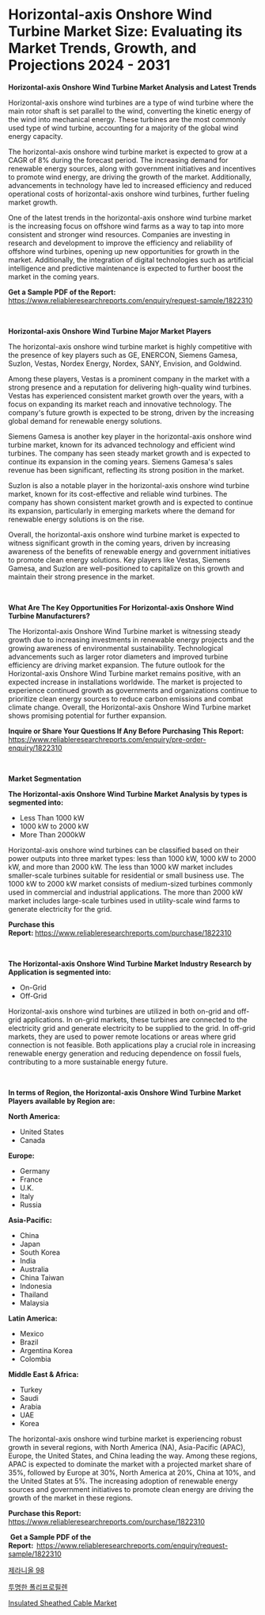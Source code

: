 <p><h1>Horizontal-axis Onshore Wind Turbine Market Size: Evaluating its Market Trends, Growth, and Projections 2024 - 2031</h1></p><p><strong>Horizontal-axis Onshore Wind Turbine Market Analysis and Latest Trends</strong></p>
<p><p>Horizontal-axis onshore wind turbines are a type of wind turbine where the main rotor shaft is set parallel to the wind, converting the kinetic energy of the wind into mechanical energy. These turbines are the most commonly used type of wind turbine, accounting for a majority of the global wind energy capacity. </p><p>The horizontal-axis onshore wind turbine market is expected to grow at a CAGR of 8% during the forecast period. The increasing demand for renewable energy sources, along with government initiatives and incentives to promote wind energy, are driving the growth of the market. Additionally, advancements in technology have led to increased efficiency and reduced operational costs of horizontal-axis onshore wind turbines, further fueling market growth.</p><p>One of the latest trends in the horizontal-axis onshore wind turbine market is the increasing focus on offshore wind farms as a way to tap into more consistent and stronger wind resources. Companies are investing in research and development to improve the efficiency and reliability of offshore wind turbines, opening up new opportunities for growth in the market. Additionally, the integration of digital technologies such as artificial intelligence and predictive maintenance is expected to further boost the market in the coming years.</p></p>
<p><strong>Get a Sample PDF of the Report:&nbsp;</strong> <a href="https://www.reliableresearchreports.com/enquiry/request-sample/1822310">https://www.reliableresearchreports.com/enquiry/request-sample/1822310</a></p>
<p>&nbsp;</p>
<p><strong>Horizontal-axis Onshore Wind Turbine Major Market Players</strong></p>
<p><p>The horizontal-axis onshore wind turbine market is highly competitive with the presence of key players such as GE, ENERCON, Siemens Gamesa, Suzlon, Vestas, Nordex Energy, Nordex, SANY, Envision, and Goldwind.</p><p>Among these players, Vestas is a prominent company in the market with a strong presence and a reputation for delivering high-quality wind turbines. Vestas has experienced consistent market growth over the years, with a focus on expanding its market reach and innovative technology. The company's future growth is expected to be strong, driven by the increasing global demand for renewable energy solutions.</p><p>Siemens Gamesa is another key player in the horizontal-axis onshore wind turbine market, known for its advanced technology and efficient wind turbines. The company has seen steady market growth and is expected to continue its expansion in the coming years. Siemens Gamesa's sales revenue has been significant, reflecting its strong position in the market.</p><p>Suzlon is also a notable player in the horizontal-axis onshore wind turbine market, known for its cost-effective and reliable wind turbines. The company has shown consistent market growth and is expected to continue its expansion, particularly in emerging markets where the demand for renewable energy solutions is on the rise.</p><p>Overall, the horizontal-axis onshore wind turbine market is expected to witness significant growth in the coming years, driven by increasing awareness of the benefits of renewable energy and government initiatives to promote clean energy solutions. Key players like Vestas, Siemens Gamesa, and Suzlon are well-positioned to capitalize on this growth and maintain their strong presence in the market.</p></p>
<p>&nbsp;</p>
<p><strong>What Are The Key Opportunities For Horizontal-axis Onshore Wind Turbine Manufacturers?</strong></p>
<p><p>The Horizontal-axis Onshore Wind Turbine market is witnessing steady growth due to increasing investments in renewable energy projects and the growing awareness of environmental sustainability. Technological advancements such as larger rotor diameters and improved turbine efficiency are driving market expansion. The future outlook for the Horizontal-axis Onshore Wind Turbine market remains positive, with an expected increase in installations worldwide. The market is projected to experience continued growth as governments and organizations continue to prioritize clean energy sources to reduce carbon emissions and combat climate change. Overall, the Horizontal-axis Onshore Wind Turbine market shows promising potential for further expansion.</p></p>
<p><strong>Inquire or Share Your Questions If Any Before Purchasing This Report:</strong> <a href="https://www.reliableresearchreports.com/enquiry/pre-order-enquiry/1822310">https://www.reliableresearchreports.com/enquiry/pre-order-enquiry/1822310</a></p>
<p>&nbsp;</p>
<p><strong>Market Segmentation</strong></p>
<p><strong>The Horizontal-axis Onshore Wind Turbine Market Analysis by types is segmented into:</strong></p>
<p><ul><li>Less Than 1000 kW</li><li>1000 kW to 2000 kW</li><li>More Than 2000kW</li></ul></p>
<p><p>Horizontal-axis onshore wind turbines can be classified based on their power outputs into three market types: less than 1000 kW, 1000 kW to 2000 kW, and more than 2000 kW. The less than 1000 kW market includes smaller-scale turbines suitable for residential or small business use. The 1000 kW to 2000 kW market consists of medium-sized turbines commonly used in commercial and industrial applications. The more than 2000 kW market includes large-scale turbines used in utility-scale wind farms to generate electricity for the grid.</p></p>
<p><strong>Purchase this Report:&nbsp;</strong><a href="https://www.reliableresearchreports.com/purchase/1822310">https://www.reliableresearchreports.com/purchase/1822310</a></p>
<p>&nbsp;</p>
<p><strong>The Horizontal-axis Onshore Wind Turbine Market Industry Research by Application is segmented into:</strong></p>
<p><ul><li>On-Grid</li><li>Off-Grid</li></ul></p>
<p><p>Horizontal-axis onshore wind turbines are utilized in both on-grid and off-grid applications. In on-grid markets, these turbines are connected to the electricity grid and generate electricity to be supplied to the grid. In off-grid markets, they are used to power remote locations or areas where grid connection is not feasible. Both applications play a crucial role in increasing renewable energy generation and reducing dependence on fossil fuels, contributing to a more sustainable energy future.</p></p>
<p>&nbsp;</p>
<p><strong>In terms of Region, the Horizontal-axis Onshore Wind Turbine Market Players available by Region are:</strong></p>
<p>
    <p> <strong> North America: </strong>
        <ul>
            <li>United States</li>
            <li>Canada</li>
        </ul>
        </p> 
    <p> <strong> Europe: </strong>
        <ul>
            <li>Germany</li>
            <li>France</li>
            <li>U.K.</li>
            <li>Italy</li>
            <li>Russia</li>
        </ul>
        </p> 
    <p> <strong> Asia-Pacific: </strong>
        <ul>
            <li>China</li>
            <li>Japan</li>
            <li>South Korea</li>
            <li>India</li>
            <li>Australia</li>
            <li>China Taiwan</li>
            <li>Indonesia</li>
            <li>Thailand</li>
            <li>Malaysia</li>
        </ul>
        </p> 
    <p> <strong> Latin America: </strong>
        <ul>
            <li>Mexico</li>
            <li>Brazil</li>
            <li>Argentina Korea</li>
            <li>Colombia</li>
        </ul>
        </p> 
    <p> <strong> Middle East & Africa: </strong>
        <ul>
            <li>Turkey</li>
            <li>Saudi</li>
            <li>Arabia</li>
            <li>UAE</li>
            <li>Korea</li>
        </ul>
    </p>
    </p>
<p><p>The horizontal-axis onshore wind turbine market is experiencing robust growth in several regions, with North America (NA), Asia-Pacific (APAC), Europe, the United States, and China leading the way. Among these regions, APAC is expected to dominate the market with a projected market share of 35%, followed by Europe at 30%, North America at 20%, China at 10%, and the United States at 5%. The increasing adoption of renewable energy sources and government initiatives to promote clean energy are driving the growth of the market in these regions.</p></p>
<p><strong>Purchase this Report: </strong><a href="https://www.reliableresearchreports.com/purchase/1822310">https://www.reliableresearchreports.com/purchase/1822310</a></p>
<p>&nbsp;<strong>Get a Sample PDF of the Report:&nbsp;&nbsp;</strong><a href="https://www.reliableresearchreports.com/enquiry/request-sample/1822310">https://www.reliableresearchreports.com/enquiry/request-sample/1822310</a></p>
<p><strong></strong></p>
<p><p><a href="https://medium.com/@bruiser75687/%EC%A0%9C%EB%9D%BC%EB%8B%88%EC%98%AC-98-%EC%8B%9C%EC%9E%A5-%EC%A0%84%EB%A7%9D-%EC%82%B0%EC%97%85-%EA%B0%9C%EC%9A%94-%EB%B0%8F-%EC%A0%84%EB%A7%9D-2024%EB%85%84%EB%B6%80%ED%84%B0-2031%EB%85%84%EA%B9%8C%EC%A7%80-f47b9b22cf14">제라니올 98</a></p><p><a href="https://medium.com/@llanajer/%ED%88%AC%EB%AA%85-%ED%8F%B4%EB%A6%AC%ED%94%84%EB%A1%9C%ED%95%84%EB%A0%8C-%EC%8B%9C%EC%9E%A5-%EC%9D%B8%EC%82%AC%EC%9D%B4%ED%8A%B8-%EC%8B%9C%EC%9E%A5-%EB%8F%99%ED%96%A5-%EC%84%B1%EC%9E%A5-2024%EB%85%84%EB%B6%80%ED%84%B0-2031%EB%85%84%EA%B9%8C%EC%A7%80%EC%9D%98-%EC%98%88%EC%B8%A1-dbeb882704d1">투명한 폴리프로필렌</a></p><p><a href="https://github.com/YashRP12/Market-Research-Report-List-4/blob/main/insulated-sheathed-cable-market.md">Insulated Sheathed Cable Market</a></p></p>